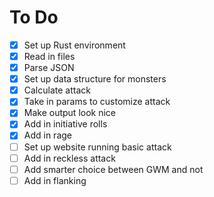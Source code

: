 To Do
=========

-[x] Set up Rust environment
-[x] Read in files
-[x] Parse JSON
-[x] Set up data structure for monsters
-[x] Calculate attack
-[x] Take in params to customize attack
-[x] Make output look nice
-[x] Add in initiative rolls
-[x] Add in rage
-[ ] Set up website running basic attack
-[ ] Add in reckless attack
-[ ] Add smarter choice between GWM and not
-[ ] Add in flanking
